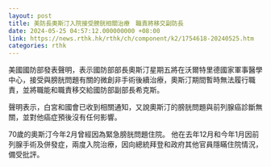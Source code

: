 ```yaml
---
layout: post
title: 美防長奧斯汀入院接受膀胱相關治療　職責將移交副防長
date: 2024-05-25 04:57:12.000000000 +08:00
link: https://news.rthk.hk/rthk/ch/component/k2/1754618-20240525.htm
categories: rthk
---
```


美國國防部發表聲明，表示國防部部長奧斯汀星期五將在沃爾特里德國家軍事醫學中心，接受與膀胱問題有關的微創非手術後續治療，奧斯汀期間暫時無法履行職責，並將職能和職責移交給國防部副部長希克斯。

聲明表示，白宮和國會已收到相關通知，又說奧斯汀的膀胱問題與前列腺癌診斷無關，並對他癌症預後沒有任何影響。

70歲的奧斯汀今年2月曾經因為緊急膀胱問題住院。 他在去年12月和今年1月因前列腺手術及併發症，兩度入院治療，因向總統拜登和政府其他官員隱瞞住院情況，備受批評。
